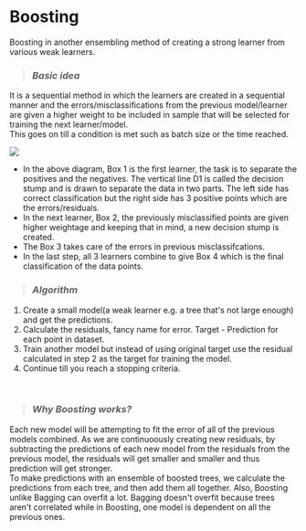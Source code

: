 # Boosting

Boosting in another ensembling method of creating a strong learner from various weak learners.
<br>
> ### _Basic idea_

It is a sequential method in which the learners are created in a sequential manner and the errors/misclassifications from the previous model/learner
are given a higher weight to be included in sample that will be selected for training the next learner/model.<br>
This goes on till a condition is met such as batch size or the time reached.<br>

![](https://miro.medium.com/max/1088/1*m2UHkzWWJ0kfQyL5tBFNsQ.png)

- In the above diagram, Box 1 is the first learner, the task is to separate the positives and the negatives. The vertical line D1 is called the decision stump and is drawn to separate the data in two parts. The left side has correct classification but the right side has 3 positive points which are the errors/residuals.
- In the next learner, Box 2, the previously misclassified points are given higher weightage and keeping that in mind, a new decision stump is created.
- The Box 3 takes care of the errors in previous misclassifcations.
- In the last step, all 3 learners combine to give Box 4 which is the final classification of the data points.

> ### _Algorithm_

1. Create a small model(a weak learner e.g. a tree that's not large enough) and get the predictions.
2. Calculate the residuals, fancy name for error. Target - Prediction for each point in dataset.
3. Train another model but instead of using original target use the residual calculated in step 2 as the target for training the model.
5. Continue till you reach a stopping criteria.
<br>

> ### _Why Boosting works?_

Each new model will be attempting to fit the error of all of the previous models combined. As we are continuoously creating new residuals, by subtracting the predictions of each new model from the residuals from the previous model, the residuals will get smaller and smaller and thus prediction will get stronger.
<br>
To make predictions with an ensemble of boosted trees, we calculate the predictions from each tree, and then add them all together. Also, Boosting unlike Bagging can overfit a lot. Bagging doesn't overfit because trees aren't correlated while in Boosting, one model is dependent on all the previous ones.
